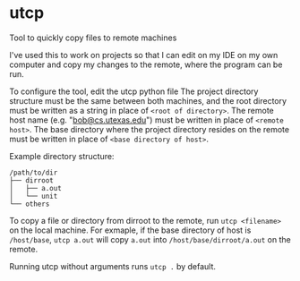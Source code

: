 # utcp
Tool to quickly copy files to remote machines

I've used this to work on projects so that I can edit on my IDE on my own computer and copy my changes to the remote, where the program can be run.

To configure the tool, edit the utcp python file
The project directory structure must be the same between both machines, and the root directory must be written as a string in place of `<root of directory>`.
The remote host name (e.g. "bob@cs.utexas.edu") must be written in place of `<remote host>`.
The base directory where the project directory resides on the remote must be written in place of `<base directory of host>`.

Example directory structure:
```
/path/to/dir
├── dirroot
│   ├── a.out
│   └── unit
└── others
```

To copy a file or directory from dirroot to the remote, run `utcp <filename>` on the local machine.
For exmaple, if the base directory of host is `/host/base`, `utcp a.out` will copy `a.out` into `/host/base/dirroot/a.out` on the remote.

Running utcp without arguments runs `utcp .` by default.
